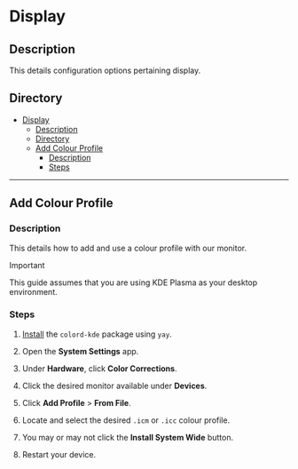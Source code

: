 # Display

## Description

This details configuration options pertaining display.

## Directory

- [Display](#display)
  - [Description](#description)
  - [Directory](#directory)
  - [Add Colour Profile](#add-colour-profile)
    - [Description](#description-1)
    - [Steps](#steps)

---

## Add Colour Profile

### Description

This details how to add and use a colour profile with our monitor.

> [!IMPORTANT]  
> This guide assumes that you are using KDE Plasma as your desktop environment.

### Steps

1. [Install](yay.md#install) the `colord-kde` package using `yay`.

2. Open the **System Settings** app.

3. Under **Hardware**, click **Color Corrections**.

4. Click the desired monitor available under **Devices**.

5. Click **Add Profile** > **From File**.

6. Locate and select the desired `.icm` or `.icc` colour profile.

7. You may or may not click the **Install System Wide** button.

8. Restart your device.
